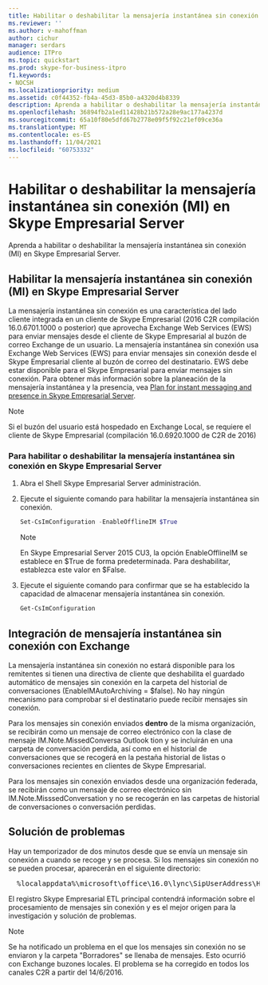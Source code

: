 ```yaml
---
title: Habilitar o deshabilitar la mensajería instantánea sin conexión (MI) en Skype Empresarial Server
ms.reviewer: ''
ms.author: v-mahoffman
author: cichur
manager: serdars
audience: ITPro
ms.topic: quickstart
ms.prod: skype-for-business-itpro
f1.keywords:
- NOCSH
ms.localizationpriority: medium
ms.assetid: c0f44352-fb4a-45d3-85b0-a4320d4b8339
description: Aprenda a habilitar o deshabilitar la mensajería instantánea sin conexión (MI) en Skype Empresarial Server.
ms.openlocfilehash: 36894fb2a1ed11428b21b572a28e9ac177a4237d
ms.sourcegitcommit: 65a10f80e5dfd67b2778e09f5f92c21ef09ce36a
ms.translationtype: MT
ms.contentlocale: es-ES
ms.lasthandoff: 11/04/2021
ms.locfileid: "60753332"
---
```

# <a name="enable-or-disable-offline-instant-messaging-im-in-skype-for-business-server"></a>Habilitar o deshabilitar la mensajería instantánea sin conexión (MI) en Skype Empresarial Server
 
Aprenda a habilitar o deshabilitar la mensajería instantánea sin conexión (MI) en Skype Empresarial Server.
  
## <a name="enable-offline-instant-messaging-im-in-skype-for-business-server"></a>Habilitar la mensajería instantánea sin conexión (MI) en Skype Empresarial Server

La mensajería instantánea sin conexión es una característica del lado cliente integrada en un cliente de Skype Empresarial (2016 C2R compilación 16.0.6701.1000 o posterior) que aprovecha Exchange Web Services (EWS) para enviar mensajes desde el cliente de Skype Empresarial al buzón de correo Exchange de un usuario. La mensajería instantánea sin conexión usa Exchange Web Services (EWS) para enviar mensajes sin conexión desde el Skype Empresarial cliente al buzón de correo del destinatario. EWS debe estar disponible para el Skype Empresarial para enviar mensajes sin conexión. Para obtener más información sobre la planeación de la mensajería instantánea y la presencia, vea [Plan for instant messaging and presence in Skype Empresarial Server](../../plan-your-deployment/instant-messaging-and-presence.md).
  
> [!NOTE]
> Si el buzón del usuario está hospedado en Exchange Local, se requiere el cliente de Skype Empresarial (compilación 16.0.6920.1000 de C2R de 2016) 
  
### <a name="to-enable-or-disable-offline-im-in-skype-for-business-server"></a>Para habilitar o deshabilitar la mensajería instantánea sin conexión en Skype Empresarial Server

1. Abra el Shell Skype Empresarial Server administración.
    
2. Ejecute el siguiente comando para habilitar la mensajería instantánea sin conexión.
    
   ```powershell
   Set-CsImConfiguration -EnableOfflineIM $True
   ```

    > [!NOTE]
    > En Skype Empresarial Server 2015 CU3, la opción EnableOfflineIM se establece en $True de forma predeterminada. Para deshabilitar, establezca este valor en $False. 
  
3. Ejecute el siguiente comando para confirmar que se ha establecido la capacidad de almacenar mensajería instantánea sin conexión.
    
   ```powershell
   Get-CsImConfiguration
   ```

## <a name="offline-im-integration-with-exchange"></a>Integración de mensajería instantánea sin conexión con Exchange

La mensajería instantánea sin conexión no estará disponible para los remitentes si tienen una directiva de cliente que deshabilita el guardado automático de mensajes sin conexión en la carpeta del historial de conversaciones (EnableIMAutoArchiving = $false). No hay ningún mecanismo para comprobar si el destinatario puede recibir mensajes sin conexión.
  
Para los mensajes sin conexión enviados **dentro** de la misma organización, se recibirán como un mensaje de correo electrónico con la clase de mensaje IM.Note.MissedConversa Outlook tion y se incluirán en una carpeta de conversación perdida, así como en el historial de conversaciones que se recogerá en la pestaña historial de listas o conversaciones recientes en clientes de Skype Empresarial.
  
Para los mensajes sin conexión enviados desde una organización federada, se recibirán como un mensaje de correo electrónico sin IM.Note.MisssedConversation y no se recogerán en las carpetas de historial de conversaciones o conversación perdidas. 
  
## <a name="troubleshooting"></a>Solución de problemas

Hay un temporizador de dos minutos desde que se envía un mensaje sin conexión a cuando se recoge y se procesa. Si los mensajes sin conexión no se pueden procesar, aparecerán en el siguiente directorio: 
  
  <pre>  %localappdata%\microsoft\office\16.0\lync\SipUserAddress\History Spooler   </pre>

El registro Skype Empresarial ETL principal contendrá información sobre el procesamiento de mensajes sin conexión y es el mejor origen para la investigación y solución de problemas. 
  
> [!NOTE]
> Se ha notificado un problema en el que los mensajes sin conexión no se enviaron y la carpeta "Borradores" se llenaba de mensajes. Esto ocurrió con Exchange buzones locales. El problema se ha corregido en todos los canales C2R a partir del 14/6/2016.  
